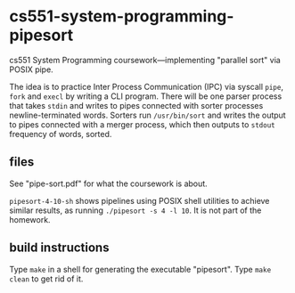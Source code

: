 # cs551-system-programming-pipesort
cs551 System Programming coursework—implementing "parallel sort" via POSIX pipe.

The idea is to practice Inter Process Communication (IPC) via syscall `pipe`, `fork` and `execl` by writing a CLI program. There will be one parser process that takes `stdin` and writes to pipes connected with sorter processes newline-terminated words. Sorters run `/usr/bin/sort` and writes the output to pipes connected with a merger process, which then outputs to `stdout` frequency of words, sorted.

## files
See "pipe-sort.pdf" for what the coursework is about.

`pipesort-4-10-sh` shows pipelines using POSIX shell utilities to achieve similar results, as running `./pipesort -s 4 -l 10`. It is not part of the homework.

## build instructions
Type `make` in a shell for generating the executable "pipesort". Type `make clean` to get rid of it.
